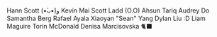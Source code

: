 Hann Scott (•̀ᴗ•́)و
Kevin Mai
Scott Ladd (O.O)
Ahsun Tariq
Audrey Do
Samantha Berg
Rafael Ayala
Xiaoyan "Sean" Yang
Dylan Liu :D
Liam Maguire
Torin McDonald
Denisa Marcisovska 🐈‍⬛